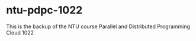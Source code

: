 ntu-pdpc-1022
=============

This is the backup of the NTU course Parallel and Distributed Programming Cloud 1022

